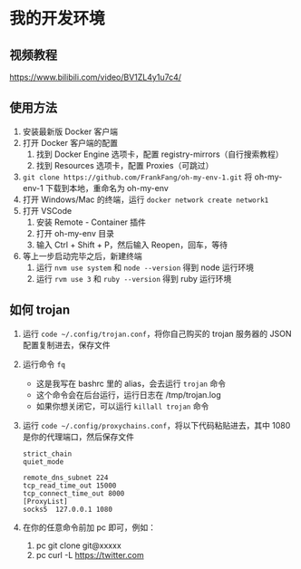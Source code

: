 # 我的开发环境

## 视频教程

https://www.bilibili.com/video/BV1ZL4y1u7c4/

## 使用方法

1. 安装最新版 Docker 客户端
2. 打开 Docker 客户端的配置
    1. 找到 Docker Engine 选项卡，配置 registry-mirrors（自行搜索教程）
    2. 找到 Resources 选项卡，配置 Proxies（可跳过）
3. `git clone https://github.com/FrankFang/oh-my-env-1.git` 将 oh-my-env-1 下载到本地，重命名为 oh-my-env
4. 打开 Windows/Mac 的终端，运行 `docker network create network1`
5. 打开 VSCode
    1. 安装 Remote - Container 插件
    2. 打开 oh-my-env 目录
    3. 输入 Ctrl + Shift + P，然后输入 Reopen，回车，等待
6. 等上一步启动完毕之后，新建终端
    1. 运行 `nvm use system` 和 `node --version` 得到 node 运行环境
    2. 运行 `rvm use 3` 和 `ruby --version` 得到 ruby 运行环境

## 如何 trojan

1. 运行 `code ~/.config/trojan.conf`，将你自己购买的 trojan 服务器的 JSON 配置复制进去，保存文件
2. 运行命令 `fq`
    * 这是我写在 bashrc 里的 alias，会去运行 `trojan` 命令
    * 这个命令会在后台运行，运行日志在 /tmp/trojan.log
    * 如果你想关闭它，可以运行 `killall trojan` 命令
4. 运行 `code ~/.config/proxychains.conf`，将以下代码粘贴进去，其中 1080 是你的代理端口，然后保存文件
    
    ```
    strict_chain
    quiet_mode

    remote_dns_subnet 224
    tcp_read_time_out 15000
    tcp_connect_time_out 8000
    [ProxyList]
    socks5 	127.0.0.1 1080
    ```
5. 在你的任意命令前加 pc 即可，例如：
    1. pc git clone git@xxxxx
    2. pc curl -L https://twitter.com
 
